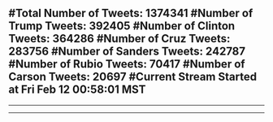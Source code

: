 #Total Number of Tweets: 1374341 
#Number of Trump Tweets: 392405
#Number of Clinton Tweets: 364286
#Number of Cruz Tweets: 283756
#Number of Sanders Tweets: 242787
#Number of Rubio Tweets: 70417
#Number of Carson Tweets: 20697
#Current Stream Started at Fri Feb 12 00:58:01 MST
---
---
---
